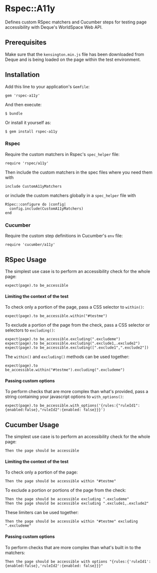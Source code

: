 # Rspec::A11y

Defines custom RSpec matchers and Cucumber steps for testing page accessibility with Deque's WorldSpace Web API.

## Prerequisites

Make sure that the `kensington.min.js` file has been downloaded from Deque and is being loaded on the page within the test environment.

## Installation

Add this line to your application's `Gemfile`:

    gem 'rspec-a11y'

And then execute:

    $ bundle

Or install it yourself as:

    $ gem install rspec-a11y

### Rspec

Require the custom matchers in Rspec's `spec_helper` file:

    require 'rspec/a11y'

Then include the custom matchers in the spec files where you need them with

    include CustomA11yMatchers

or include the custom matchers globally in a `spec_helper` file with

    RSpec::configure do |config|
      config.include(CustomA11yMatchers)
    end

### Cucumber

Require the custom step definitions in Cucumber's `env` file:

    require 'cucumber/a11y'

## RSpec Usage

The simplest use case is to perform an accessibility check for the whole page:

    expect(page).to be_accessible

#### Limiting the context of the test

To check only a portion of the page, pass a CSS selector to `within()`:

    expect(page).to be_accessible.within("#testme")

To exclude a portion of the page from the check, pass a CSS selector or selectors to `excluding()`:

    expect(page).to be_accessible.excluding(".excludeme")
    expect(page).to be_accessible.excluding(".exclude1,.exclude2")
    expect(page).to be_accessible.excluding([".exclude1",".exclude2"])


The `within()` and `excluding()` methods can be used together:

    expect(page).to be_accessible.within("#testme").excluding(".excludeme")

#### Passing custom options

To perform checks that are more complex than what's provided, pass a string containing your javascript options to `with_options()`:

    expect(page).to be_accessible.with_options('{rules:{"ruleId1":{enabled:false},"ruleId2":{enabled: false}}}')

## Cucumber Usage

The simplest use case is to perform an accessibility check for the whole page:

    Then the page should be accessible

#### Limiting the context of the test

To check only a portion of the page:

    Then the page should be accessible within "#testme"

To exclude a portion or portions of the page from the check:

    Then the page should be accessible excluding ".excludeme"
    Then the page should be accessible excluding ".exclude1,.exclude2"

These limiters can be used together:

    Then the page should be accessible within "#testme" excluding ".excludeme"

#### Passing custom options

To perform checks that are more complex than what's built in to the matchers:

    Then the page should be accessible with options "{rules:{'ruleId1':{enabled:false},'ruleId2':{enabled: false}}}"
